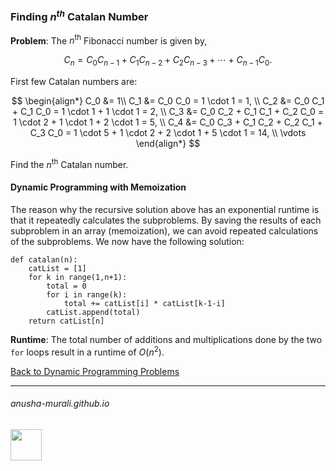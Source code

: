 ### Finding $n^{th}$ Catalan Number

**Problem**: The $n^{\text{th}}$ Fibonacci number is given by,

$$
C_n = C_0 C_{n-1} + C_1 C_{n-2} + C_2 C_{n-3} + \cdots + C_{n-1} C_0.
$$

First few Catalan numbers are:

$$
\begin{align*}
C_0 &= 1\\
C_1 &= C_0 C_0 = 1 \cdot 1 = 1, \\
C_2 &= C_0 C_1 + C_1 C_0 = 1 \cdot 1 + 1 \cdot 1 = 2, \\
C_3 &= C_0 C_2 + C_1 C_1 + C_2 C_0 = 1 \cdot 2 + 1 \cdot 1 + 2 \cdot 1 = 5, \\
C_4 &= C_0 C_3 + C_1 C_2 + C_2 C_1 + C_3 C_0 = 1 \cdot 5 + 1 \cdot 2 + 2 \cdot 1 + 5 \cdot 1 = 14, \\
\vdots
\end{align*}
$$

Find the $n^{\text{th}}$ Catalan number.


#### Dynamic Programming with Memoization

The reason why the recursive solution above has an exponential runtime is that it repeatedly calculates the subproblems. By saving the results of each subproblem in an array (memoization), we can avoid repeated calculations of the subproblems. We now have the following solution:

```
def catalan(n):
    catList = [1]
    for k in range(1,n+1):
        total = 0
        for i in range(k):
            total += catList[i] * catList[k-1-i]
        catList.append(total)
    return catList[n]
```

**Runtime**: The total number of additions and multiplications done by the two `for` loops result in a runtime of $O(n^2)$.

[Back to Dynamic Programming Problems](./problems.md)

* * *
###### anusha-murali.github.io

<img src="https://github.com/anusha-murali/anusha-murali.github.io/assets/111596338/639243aa-2857-4595-a65a-7852762bb002" width="50" height="50"/>
